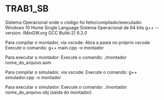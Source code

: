 # TRAB1_SB

Sistema Operacional onde o código foi feito/compilado/executado: Windows 10 Home Single Language
Sistema Operacional de 64 bits
g++ --version: (MinGW.org GCC Build-2) 9.2.0

Para compilar o montador, via vscode:
Abra a pasta no próprio vscode
Execute o comando: g++ main.cpp -o montador

Para executar o montador:
Execute o comando: ./montador nome_do_arquivo.asm

Para compilar o simulador, via vscode:
Execute o comando: g++ simulador.cpp -o montador

Para executar o simulador:
Execute o comando: ./montador nome_do_arquivo.obj (saida do montador)
